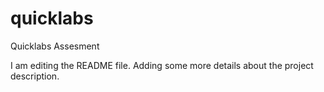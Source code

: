 # quicklabs
Quicklabs Assesment

I am editing the README file. Adding some more details about the project description.
